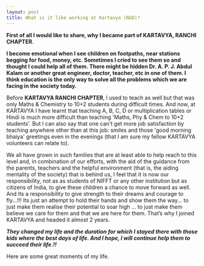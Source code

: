 ```yaml
---
layout: post
title: What is it like working at Kartavya (NGO)? 
---
```


**First of all I would like to share, why I became part of  KARTAVYA, RANCHI CHAPTER**.

**I become emotional when I see children on footpaths, near stations begging for food, money, etc. Sometimes I cried to see them so and thought I could help all of them. There might be hidden Dr. A. P. J. Abdul Kalam or another great engineer, doctor, teacher, etc in one of them. I think education is the only way to solve all the problems which we are facing in the society today.**

Before **KARTAVYA RANCHI CHAPTER**, I used to teach as well but that was only Maths & Chemistry to 10+2 students during difficult times. And now, at KARTAVYA I have learnt that teaching A, B, C, D or multiplication tables or Hindi is much more difficult than teaching 'Maths, Phy & Chem to 10+2 students'. But I can also say that one can't get more job satisfaction by teaching anywhere other than at this job: smiles and those 'good morning bhaiya' greetings even in the evenings (that I am sure my fellow KARTAVYA volunteers can relate to).

We all have grown in such families that are at least able to help reach to this level and, in combination of our efforts, with the aid of the guidance from the parents, teachers and the helpful environment (that is, the aiding mentality of the society) that is behind us, I feel that it is now our responsibility, not as as students of NIFFT or any other institution but as citizens of India, to give these children a chance to move forward as well. And Its a responsibility to give strength to their dreams and courage to fly...!!! Its just an attempt to hold their hands and show them the way... to just make them realise their potential to soar high ... to just make them believe we care for them and that we are here for them. That’s why I joined KARTAVYA and headed it almost 2 years.

***They changed my life and the duration for which I stayed there with those kids where the best days of life. And I hope, I will continue help them to succeed their life.!!***

Here are some great moments of my life.


